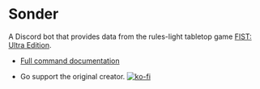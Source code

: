 # Sonder
A Discord bot that provides data from the rules-light tabletop game [FIST: Ultra Edition](https://claymorerpgs.itch.io/fist).
- [Full command documentation](https://docs.google.com/document/d/15pm5o5cJuQF_J3l-NMpziPEuxDkcWJVE3TNT7_IerbQ/edit?usp=sharing)

- Go support the original creator.
[![ko-fi](https://ko-fi.com/img/githubbutton_sm.svg)](https://ko-fi.com/V7V36G53C)
